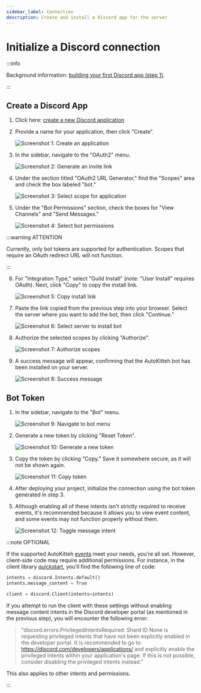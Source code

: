 ```yaml
---
sidebar_label: Connection 
description: Create and install a Discord app for the server
---
```


# Initialize a Discord connection 

:::info

Background information:
[building your first Discord app (step 1)](https://discord.com/developers/docs/quick-start/getting-started#step-1-creating-an-app).

:::

## Create a Discord App

1. Click here: [create a new Discord application](https://discord.com/developers/applications?new_application=true)

2. Provide a name for your application, then click "Create". 

    <div class="setup-image-container">
      <img
      src={require('/img/discord_app/create.png').default}
      alt="Screenshot 1: Create an application"
      className="setup-image" />
    </div>

3. In the sidebar, navigate to the "OAuth2" menu.

    <div class="setup-image-container">
      <img
      src={require('/img/discord_app/oauth_link.png').default}
      alt="Screenshot 2: Generate an invite link"
      className="setup-image" />
    </div>

4. Under the section titled "OAuth2 URL Generator," find the "Scopes" area and check the box labeled "bot."

    <div class="setup-image-container">
      <img
      src={require('/img/discord_app/scope.png').default}
      alt="Screenshot 3: Select scope for application"
      className="setup-image" />
    </div>

5. Under the "Bot Permissions" section, check the boxes for "View Channels" and "Send Messages."
    
    <div class="setup-image-container">
      <img
      src={require('/img/discord_app/bot_permissions.png').default}
      alt="Screenshot 4: Select bot permissions"
      className="setup-image" />
    </div>

:::warning ATTENTION

Currently, only bot tokens are supported for authentication. Scopes that require an OAuth redirect URL will not function.

:::

6. For "Integration Type," select "Guild Install" (note: "User Install" requires OAuth). Next, click "Copy" to copy the install link.

    <div class="setup-image-container">
      <img
      src={require('/img/discord_app/install_link.png').default}
      alt="Screenshot 5: Copy install link"
      className="setup-image" />
    </div>

7. Paste the link copied from the previous step into your browser. Select the server where you want to add the bot, then click "Continue."

    <div class="setup-image-container">
      <img
      src={require('/img/discord_app/install.png').default}
      alt="Screenshot 6: Select server to install bot"
      className="setup-image" />
    </div>

8. Authorize the selected scopes by clicking "Authorize".

    <div class="setup-image-container">
      <img
      src={require('/img/discord_app/authorize.png').default}
      alt="Screenshot 7: Authorize scopes"
      className="setup-image" />
    </div>

9. A success message will appear, confirming that the AutoKitteh bot has been installed on your server.

    <div class="setup-image-container">
      <img
      src={require('/img/discord_app/success.png').default}
      alt="Screenshot 8: Success message"
      className="setup-image" />
    </div>

## Bot Token

1. In the sidebar, navigate to the "Bot" menu.

    <div class="setup-image-container">
      <img
      src={require('/img/discord_app/bot.png').default}
      alt="Screenshot 9: Navigate to bot menu"
      className="setup-image" />
    </div>

2. Generate a new token by clicking "Reset Token".

    <div class="setup-image-container">
      <img
      src={require('/img/discord_app/reset.png').default}
      alt="Screenshot 10: Generate a new token"
      className="setup-image" />
    </div>

3. Copy the token by clicking "Copy." Save it somewhere secure, as it will not be shown again.

    <div class="setup-image-container">
      <img
      src={require('/img/discord_app/new_token.png').default}
      alt="Screenshot 11: Copy token"
      className="setup-image" />
    </div>

4. After deploying your project, initialize the connection using the bot token generated in step 3.

5. Although enabling all of these intents isn't strictly required to receive events, it's recommended because it allows you to view event content, and some events may not function properly without them.

    <div class="setup-image-container">
      <img
      src={require('/img/discord_app/message_intent.png').default}
      alt="Screenshot 12: Toggle message intent"
      className="setup-image" />
    </div>

:::note OPTIONAL

If the supported AutoKitteh [events](events.md) meet your needs, you're all set. However, client-side code may require additional permissions. For instance, in the client library [quickstart](https://discordpy.readthedocs.io/en/stable/quickstart.html), you'll find the following line of code:


```python
intents = discord.Intents.default()
intents.message_content = True

client = discord.Client(intents=intents)
```

If you attempt to run the client with these settings without enabling message content intents in the Discord developer portal (as mentioned in the previous step), you will encounter the following error:

>"discord.errors.PrivilegedIntentsRequired: Shard ID None is requesting privileged intents that have not been explicitly enabled in the developer portal. It is recommended to go to https://discord.com/developers/applications/ and explicitly enable the privileged intents within your application's page. If this is not possible, consider disabling the privileged intents instead."

This also applies to other intents and permissions.

:::
